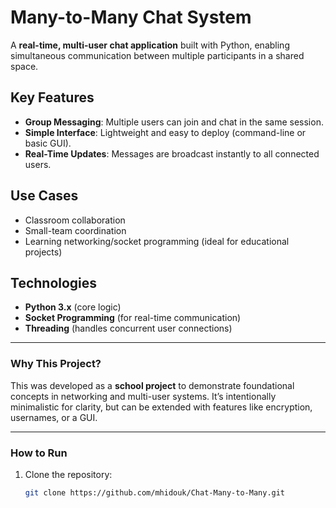 # Many-to-Many Chat System  

A **real-time, multi-user chat application** built with Python, enabling simultaneous communication between multiple participants in a shared space.  

## Key Features  
- **Group Messaging**: Multiple users can join and chat in the same session.  
- **Simple Interface**: Lightweight and easy to deploy (command-line or basic GUI).  
- **Real-Time Updates**: Messages are broadcast instantly to all connected users.  

## Use Cases  
- Classroom collaboration  
- Small-team coordination  
- Learning networking/socket programming (ideal for educational projects)  

## Technologies  
- **Python 3.x** (core logic)  
- **Socket Programming** (for real-time communication)  
- **Threading** (handles concurrent user connections)  

---

### Why This Project?  
This was developed as a **school project** to demonstrate foundational concepts in networking and multi-user systems. It’s intentionally minimalistic for clarity, but can be extended with features like encryption, usernames, or a GUI.  

---

### How to Run  
1. Clone the repository:  
   ```bash  
   git clone https://github.com/mhidouk/Chat-Many-to-Many.git

